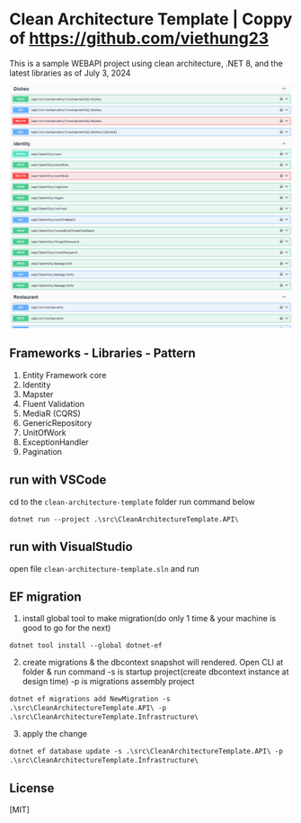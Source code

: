 # Clean Architecture Template | Coppy of https://github.com/viethung23

This is a sample WEBAPI project using clean architecture, .NET 8, and the latest libraries as of July 3, 2024

![Clean Architecture!](/assets/images/clean-architecture.png 'Clean Architecture')



## Frameworks - Libraries - Pattern

1. Entity Framework core 
2. Identity 
3. Mapster
4. Fluent Validation
5. MediaR (CQRS)
6. GenericRepository
7. UnitOfWork 
8. ExceptionHandler
9. Pagination


## run with VSCode
cd to the ```clean-architecture-template``` folder run command below
```
dotnet run --project .\src\CleanArchitectureTemplate.API\
```
## run with VisualStudio
open file ```clean-architecture-template.sln``` and run

## EF migration
1. install global tool to make migration(do only 1 time & your machine is good to go for the next)
```
dotnet tool install --global dotnet-ef
```
2. create migrations & the dbcontext snapshot will rendered.
   Open CLI at folder & run command
   -s is startup project(create dbcontext instance at design time)
   -p is migrations assembly project
```
dotnet ef migrations add NewMigration -s .\src\CleanArchitectureTemplate.API\ -p .\src\CleanArchitectureTemplate.Infrastructure\ 
```

3. apply the change
```
dotnet ef database update -s .\src\CleanArchitectureTemplate.API\ -p .\src\CleanArchitectureTemplate.Infrastructure\
```


## License

[MIT]